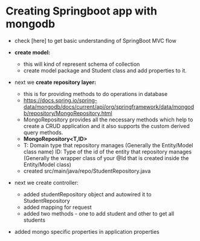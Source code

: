 
# Creating Springboot app with mongodb

- check [here] to get basic understanding of SpringBoot MVC flow

- **create model:**
  - this will kind of represent schema of collection
  - create model package and Student class and add properties to it. 

- next we **create repository layer:** 
  - this is for providing methods to do operations in database
  - https://docs.spring.io/spring-data/mongodb/docs/current/api/org/springframework/data/mongodb/repository/MongoRepository.html
  - MongoRepository provides all the necessary methods which help to create a CRUD application and it also supports the custom derived query methods.
  - **MongoRepository<T,ID>**
  - T: Domain type that repository manages (Generally the Entity/Model class name)
    ID: Type of the id of the entity that repository manages (Generally the wrapper class of your @Id that is created inside the Entity/Model class)
  - created src/main/java/repo/StudentRepository.java


- next we create controller:
  - added studentRepository object and autowired it to  StudentRepository
  - added mapping for request 
  - added two methods - one to add student and other to get all students 

- added mongo specific properties in application properties
